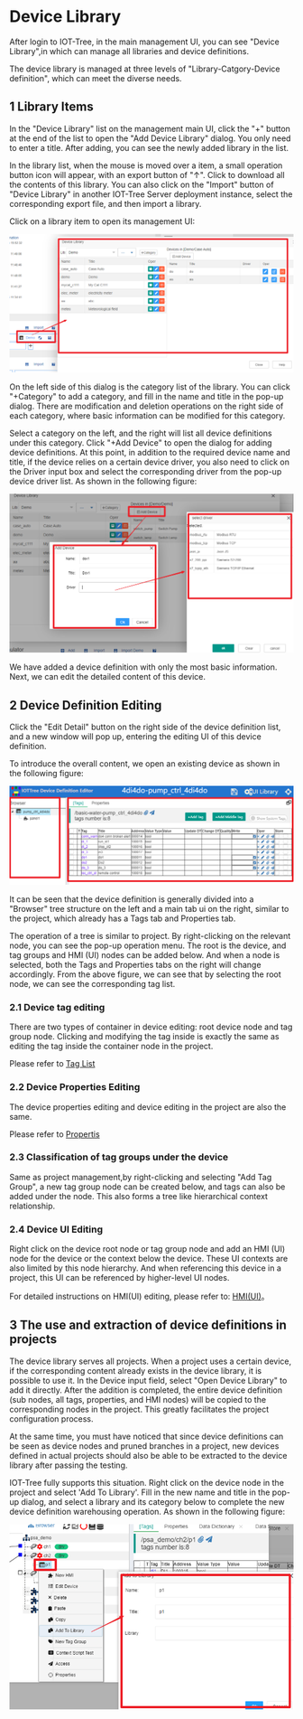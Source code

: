 Device Library
==



After login to IOT-Tree, in the main management UI, you can see "Device Library",in which can manage all libraries and device definitions.

The device library is managed at three levels of "Library-Catgory-Device definition", which can meet the diverse needs.


## 1 Library Items



In the "Device Library" list on the management main UI, click the "+" button at the end of the list to open the "Add Device Library" dialog. You only need to enter a title. After adding, you can see the newly added library in the list.

In the library list, when the mouse is moved over a item, a small operation button icon will appear, with an export button of "↑". Click to download all the contents of this library. You can also click on the "Import" button of "Device Library" in another IOT-Tree Server deployment instance, select the corresponding export file, and then import a library.

Click on a library item to open its management UI:

<img src="../img/main/m017.png" />



On the left side of this dialog is the category list of the library. You can click "+Category" to add a category, and fill in the name and title in the pop-up dialog. There are modification and deletion operations on the right side of each category, where basic information can be modified for this category.

Select a category on the left, and the right will list all device definitions under this category. Click "+Add Device" to open the dialog for adding device definitions. At this point, in addition to the required device name and title, if the device relies on a certain device driver, you also need to click on the Driver input box and select the corresponding driver from the pop-up device driver list. As shown in the following figure:


<img src="../img/main/m018.png" />


We have added a device definition with only the most basic information. Next, we can edit the detailed content of this device.


## 2 Device Definition Editing



Click the "Edit Detail" button on the right side of the device definition list, and a new window will pop up, entering the editing UI of this device definition.

To introduce the overall content, we open an existing device as shown in the following figure:


<img src="../img/main/m019.png" />



It can be seen that the device definition is generally divided into a "Browser" tree structure on the left and a main tab ui on the right, similar to the project, which already has a Tags tab and Properties tab.

The operation of a tree is similar to project. By right-clicking on the relevant node, you can see the pop-up operation menu. The root is the device, and tag groups and HMI (UI) nodes can be added below. And when a node is selected, both the Tags and Properties tabs on the right will change accordingly. From the above figure, we can see that by selecting the root node, we can see the corresponding tag list.


### 2.1 Device tag editing



There are two types of container in device editing: root device node and tag group node. Clicking and modifying the tag inside is exactly the same as editing the tag inside the container node in the project.


Please refer to [Tag List][tag_list]

### 2.2 Device Properties Editing

The device properties editing and device editing in the project are also the same.

Please refer to [Propertis][prop]

### 2.3 Classification of tag groups under the device



Same as project management,by right-clicking and selecting "Add Tag Group", a new tag group node can be created below, and tags can also be added under the node. This also forms a tree like hierarchical context relationship.


### 2.4 Device UI Editing



Right click on the device root node or tag group node and add an HMI (UI) node for the device or the context below the device. These UI contexts are also limited by this node hierarchy. And when referencing this device in a project, this UI can be referenced by higher-level UI nodes.


For detailed instructions on HMI(UI) editing, please refer to: [HMI(UI)][hmi]。

## 3 The use and extraction of device definitions in projects



The device library serves all projects. When a project uses a certain device, if the corresponding content already exists in the device library, it is possible to use it. In the Device input field, select "Open Device Library" to add it directly. After the addition is completed, the entire device definition (sub nodes, all tags, properties, and HMI nodes) will be copied to the corresponding nodes in the project. This greatly facilitates the project configuration process.

At the same time, you must have noticed that since device definitions can be seen as device nodes and pruned branches in a project, new devices defined in actual projects should also be able to be extracted to the device library after passing the testing. 

IOT-Tree fully supports this situation. Right click on the device node in the project and select 'Add To Library'. Fill in the new name and title in the pop-up dialog, and select a library and its category below to complete the new device definition warehousing operation. As shown in the following figure:


<img src="../img/main/m020.png" />


[tag_list]:../main/tags.md
[prop]:../main/properties.md
[hmi]:../hmi/index.md
